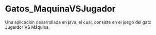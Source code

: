 # Gatos_MaquinaVSJugador
 Una aplicación desarrollada en java, el cual, consiste en el juego del gato Jugardor VS Máquina.
